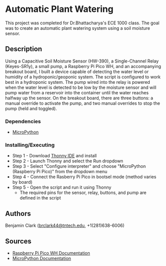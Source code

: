 # Automatic Plant Watering

This project was completed for Dr.Bhattacharya's ECE 1000 class. The goal was to create an automatic plant watering system using a soil moisture sensor.

## Description

Using a Capacitive Soil Moisture Sensor (HW-390), a Single-Channel Relay (Keyes-SR1y), a small pump, a Raspberry Pi Pico WH, and an accompanying breakout board, I built a device capable of detecting the water level or humidity of a hydroponic/geoponic system. The script is configured to work best in a hydroponic system. The pump wired into the relay is powered when the water level is detected to be low by the moisture sensor and will pump water from a reservoir into the container until the water reaches halfway up the sensor. On the breakout board, there are three buttons: a manual override to activate the pump, and two manual overrides to stop the pump (held and toggled).

### Dependencies

* [MicroPython](https://micropython.org/)

### Installing/Executing

* Step 1 - Download [Thonny IDE](https://thonny.org/) and install
* Step 2 - Launch Thonny and select the Run dropdown
* Step 3 - Select "Configure interpreter" and choose "MicroPython (Raspberry Pi Pico)" from the dropdown menu
* Step 4 - Connect the Rasberry Pi Pico in bootsel mode (method varies by board)
* Step 5 - Open the script and run it using Thonny
  * The required pins for the sensor, relay, buttons, and pump are defined in the script

## Authors

Benjamin Clark (brclark44@tntech.edu, +1(281)638-6006)

## Sources

* [Raspberry Pi Pico WH Documentation](https://www.raspberrypi.com/documentation/microcontrollers/raspberry-pi-pico.html)
* [MicroPython Documentation](https://docs.micropython.org/en/latest/)

